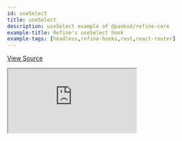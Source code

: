 ```yaml
---
id: useSelect
title: useSelect
description: useSelect example of @pankod/refine-core
example-title: Refine's useSelect hook
example-tags: [headless,refine-hooks,rest,react-router]
---
```


[View Source](https://github.com/pankod/refine/tree/master/examples/core/useSelect)

<iframe loading="lazy" src="https://stackblitz.com//github/pankod/refine/tree/master/examples/core/useSelect?embed=1&view=preview&theme=dark&preset=node"
    style={{width: "100%", height:"80vh", border: "0px", borderRadius: "8px", overflow:"hidden"}}
    title="refine-custom-footer-example"
></iframe>
